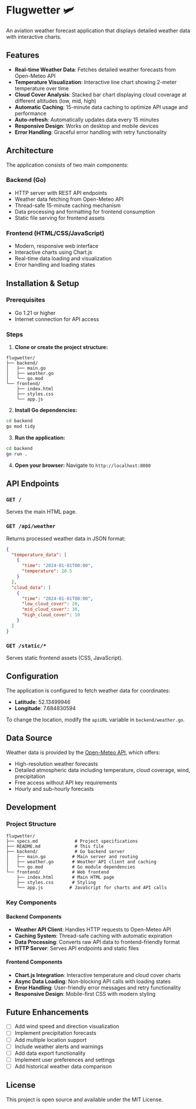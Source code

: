 # Flugwetter 🛩️

An aviation weather forecast application that displays detailed weather data with interactive charts.

## Features

- **Real-time Weather Data**: Fetches detailed weather forecasts from Open-Meteo API
- **Temperature Visualization**: Interactive line chart showing 2-meter temperature over time
- **Cloud Cover Analysis**: Stacked bar chart displaying cloud coverage at different altitudes (low, mid, high)
- **Automatic Caching**: 15-minute data caching to optimize API usage and performance
- **Auto-refresh**: Automatically updates data every 15 minutes
- **Responsive Design**: Works on desktop and mobile devices
- **Error Handling**: Graceful error handling with retry functionality

## Architecture

The application consists of two main components:

### Backend (Go)
- HTTP server with REST API endpoints
- Weather data fetching from Open-Meteo API
- Thread-safe 15-minute caching mechanism
- Data processing and formatting for frontend consumption
- Static file serving for frontend assets

### Frontend (HTML/CSS/JavaScript)
- Modern, responsive web interface
- Interactive charts using Chart.js
- Real-time data loading and visualization
- Error handling and loading states

## Installation & Setup

### Prerequisites
- Go 1.21 or higher
- Internet connection for API access

### Steps

1. **Clone or create the project structure:**
```
flugwetter/
├── backend/
│   ├── main.go
│   ├── weather.go
│   └── go.mod
└── frontend/
    ├── index.html
    ├── styles.css
    └── app.js
```

2. **Install Go dependencies:**
```bash
cd backend
go mod tidy
```

3. **Run the application:**
```bash
cd backend
go run .
```

4. **Open your browser:**
Navigate to `http://localhost:8080`

## API Endpoints

### `GET /`
Serves the main HTML page.

### `GET /api/weather`
Returns processed weather data in JSON format:
```json
{
  "temperature_data": [
    {
      "time": "2024-01-01T00:00",
      "temperature": 10.5
    }
  ],
  "cloud_data": [
    {
      "time": "2024-01-01T00:00",
      "low_cloud_cover": 20,
      "mid_cloud_cover": 30,
      "high_cloud_cover": 10
    }
  ]
}
```

### `GET /static/*`
Serves static frontend assets (CSS, JavaScript).

## Configuration

The application is configured to fetch weather data for coordinates:
- **Latitude**: 52.13499946
- **Longitude**: 7.684830594

To change the location, modify the `apiURL` variable in `backend/weather.go`.

## Data Source

Weather data is provided by the [Open-Meteo API](https://open-meteo.com/), which offers:
- High-resolution weather forecasts
- Detailed atmospheric data including temperature, cloud coverage, wind, precipitation
- Free access without API key requirements
- Hourly and sub-hourly forecasts

## Development

### Project Structure
```
flugwetter/
├── specs.md              # Project specifications
├── README.md             # This file
├── backend/              # Go backend server
│   ├── main.go          # Main server and routing
│   ├── weather.go       # Weather API client and caching
│   └── go.mod           # Go module dependencies
└── frontend/            # Web frontend
    ├── index.html       # Main HTML page
    ├── styles.css       # Styling
    └── app.js          # JavaScript for charts and API calls
```

### Key Components

#### Backend Components
- **Weather API Client**: Handles HTTP requests to Open-Meteo API
- **Caching System**: Thread-safe caching with automatic expiration
- **Data Processing**: Converts raw API data to frontend-friendly format
- **HTTP Server**: Serves API endpoints and static files

#### Frontend Components
- **Chart.js Integration**: Interactive temperature and cloud cover charts
- **Async Data Loading**: Non-blocking API calls with loading states
- **Error Handling**: User-friendly error messages and retry functionality
- **Responsive Design**: Mobile-first CSS with modern styling

## Future Enhancements

- [ ] Add wind speed and direction visualization
- [ ] Implement precipitation forecasts
- [ ] Add multiple location support
- [ ] Include weather alerts and warnings
- [ ] Add data export functionality
- [ ] Implement user preferences and settings
- [ ] Add historical weather data comparison

## License

This project is open source and available under the MIT License. 